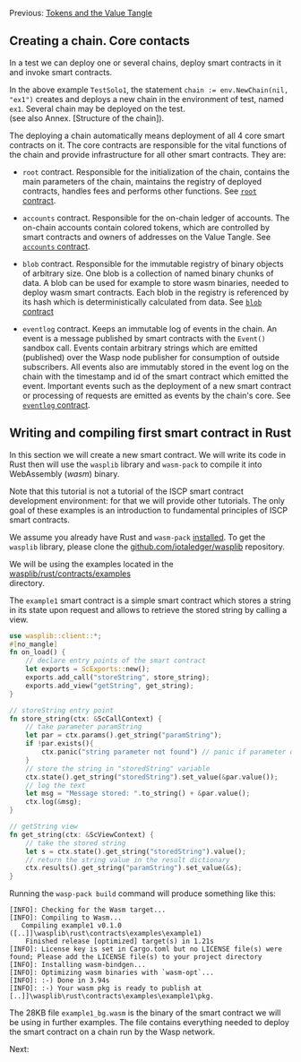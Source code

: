 Previous: [Tokens and the Value Tangle](2.md)

## Creating a chain. Core contacts
In a test we can deploy one or several chains, deploy smart contracts in it and invoke smart contracts. 

In the above example `TestSolo1`, the statement `chain := env.NewChain(nil, "ex1")` 
creates and deploys a new chain in the environment of test, named `ex1`. 
Several chain may be deployed on the test.  
(see also Annex. [Structure of the chain]).  

The deploying a chain automatically means deployment of all 4 core smart contracts on it.
The core contracts are responsible for the vital functions of the chain and provide infrastructure 
for all other smart contracts. They are:

- `root` contract. 
Responsible for the initialization of the chain, contains the main parameters of the chain, 
maintains the registry of deployed contracts,
handles fees and performs other functions. See [`root` contract](root.md).

- `accounts` contract. 
Responsible for the on-chain ledger of accounts. 
The on-chain accounts contain colored tokens, which are controlled by smart 
contracts and owners of addresses on the Value Tangle. See [`accounts` contract](accounts.md).

- `blob` contract. 
Responsible for the immutable registry of binary objects of arbitrary size. 
One blob is a collection of named binary chunks of data. 
A blob can be used for example to store wasm binaries, needed to deploy wasm smart contracts. 
Each blob in the registry is referenced by its hash which is deterministically calculated from data. 
See [`blob` contract](blob.md)

- `eventlog` contract. 
Keeps an immutable log of events in the chain. An event is a message 
published by smart contracts with the `Event()` sandbox call. 
Events contain arbitrary strings which are emitted (published) 
over the Wasp node publisher for consumption of outside subscribers. 
All events also are immutably stored in the event log on the chain with the timestamp and id 
of the smart contract which emitted the event. 
Important events such as the deployment of a new smart contract or processing 
of requests are emitted as events by the chain's core. 
See [`eventlog` contract](eventlog.md).

## Writing and compiling first smart contract in Rust
In this section we will create a new smart contract. 
We will write its code in Rust then will use the `wasplib` library and `wasm-pack` 
to compile it into WebAssembly (_wasm_) binary. 

Note that this tutorial is not a tutorial of the ISCP smart contract development environment: 
for that we will provide other tutorials. 
The only goal of these examples is an introduction to fundamental principles of ISCP smart contracts.

We assume you already have Rust and `wasm-pack` [installed](https://rustwasm.github.io/wasm-pack/installer/). 
To get the `wasplib` library, please clone the [github.com/iotaledger/wasplib](https://github.com/iotaledger/wasplib) 
repository. 

We will be using the examples located in the 
[wasplib/rust/contracts/examples](http://github.com/iotaledger/wasplib/tree/develop/rust/contracts/examples)  
directory. 

The `example1` smart contract is a simple smart contract which stores a string in its state upon request and allows to 
retrieve the stored string by calling a view. 

```rust
use wasplib::client::*;
#[no_mangle]
fn on_load() {
    // declare entry points of the smart contract
    let exports = ScExports::new();
    exports.add_call("storeString", store_string);
    exports.add_view("getString", get_string);
}

// storeString entry point
fn store_string(ctx: &ScCallContext) {
    // take parameter paramString
    let par = ctx.params().get_string("paramString");
    if !par.exists(){
        ctx.panic("string parameter not found") // panic if parameter does not exist
    }
    // store the string in "storedString" variable
    ctx.state().get_string("storedString").set_value(&par.value());
    // log the text
    let msg = "Message stored: ".to_string() + &par.value();
    ctx.log(&msg);
}

// getString view
fn get_string(ctx: &ScViewContext) {
    // take the stored string
    let s = ctx.state().get_string("storedString").value();
    // return the string value in the result dictionary
    ctx.results().get_string("paramString").set_value(&s);
}
```

Running the `wasp-pack build` command will produce something like this:
```
[INFO]: Checking for the Wasm target...
[INFO]: Compiling to Wasm...
   Compiling example1 v0.1.0 ([..]]\wasplib\rust\contracts\examples\example1)
    Finished release [optimized] target(s) in 1.21s
[INFO]: License key is set in Cargo.toml but no LICENSE file(s) were found; Please add the LICENSE file(s) to your project directory
[INFO]: Installing wasm-bindgen...
[INFO]: Optimizing wasm binaries with `wasm-opt`...
[INFO]: :-) Done in 3.94s
[INFO]: :-) Your wasm pkg is ready to publish at [..]]\wasplib\rust\contracts\examples\example1\pkg.
```

The 28KB file `example1_bg.wasm` is the binary of the smart contract we will be using in further examples. 
The file contains everything needed to deploy the smart contract on a chain run by the Wasp network.

Next: 